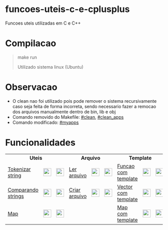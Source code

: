 # funcoes-uteis-c-e-cplusplus

Funcoes uteis utilizadas em C e C++

# Compilacao

> make run
> 
> Utilizado sistema linux (Ubuntu)

# Observacao

- O clean nao foi utilizado pois pode remover o sistema recursivamente caso seja feita de forma incorreta, sendo necessario fazer a remocao dos arquivos manualmente dentro de bin, lib e obj
- Comando removido do Makefile: [#clean](https://github.com/danieldiv/funcoes-uteis-c-e-cplusplus/blob/b3cb62901ab1a2a780e446be335d18b95d989dfa/Makefile#L31), [#clean_apps](https://github.com/danieldiv/funcoes-uteis-c-e-cplusplus/blob/b3cb62901ab1a2a780e446be335d18b95d989dfa/Makefile#L34)
- Comando modificado: [#myapps](https://github.com/danieldiv/funcoes-uteis-c-e-cplusplus/blob/b3cb62901ab1a2a780e446be335d18b95d989dfa/Makefile#L19)

# Funcionalidades




<html>
  <table>
    <tr> <!-- linha 1 -->
      <div>
        <td colspan="3" align="center"><b>Uteis</b></td>
        <td colspan="3" align="center"><b>Arquivo</b></td>
        <td colspan="3" align="center"><b>Template</b></td>
      </div>
    </tr>
    <tr> <!-- linha 2 -->
      <div>
        <td>
          <a href="https://github.com/danieldiv/funcoes-uteis-c-e-cplusplus/blob/main/apps/main.cpp#L62">
                 Tokenizar string
          </a>
        </td>
        <td> <!-- C -->
            <a href="https://github.com/danieldiv/funcoes-uteis-c-e-cplusplus/blob/main/src/util.cpp#L13">
                <img align="center" height="25" src="https://cdn.jsdelivr.net/gh/devicons/devicon/icons/c/c-original.svg" />
            </a>
        </td>
        <td> <!-- C++ -->
            <a href="https://github.com/danieldiv/funcoes-uteis-c-e-cplusplus/blob/main/src/util.cpp#L33">
                <img align="center" height="25" src="https://cdn.jsdelivr.net/gh/devicons/devicon/icons/cplusplus/cplusplus-original.svg" />
            </a>
        </td>
        <td>
          <a href="https://github.com/danieldiv/funcoes-uteis-c-e-cplusplus/blob/main/apps/main.cpp#L43">
               Ler arquivo
          </a>
        </td>
        <td> <!-- C -->
            <a href="https://github.com/danieldiv/funcoes-uteis-c-e-cplusplus/blob/main/src/read.cpp#L13">
                <img align="center" height="25" src="https://cdn.jsdelivr.net/gh/devicons/devicon/icons/c/c-original.svg" />
            </a>
        </td>
        <td> <!-- C++ -->
            <a href="https://github.com/danieldiv/funcoes-uteis-c-e-cplusplus/blob/main/src/read.cpp#L69">
                <img align="center" height="25" src="https://cdn.jsdelivr.net/gh/devicons/devicon/icons/cplusplus/cplusplus-original.svg" />
            </a>
        </td>
        <td>
          <a href="https://github.com/danieldiv/funcoes-uteis-c-e-cplusplus/blob/main/apps/main.cpp#L76">
                 Funcao com template
          </a>
        </td>
        <td> <!-- nao possui em C -->
          <a href="#">
            <img align="center" height="25" src="https://cdn.jsdelivr.net/gh/devicons/devicon/icons/github/github-original.svg"/>
          </a>
        </td>
        <td> <!-- C++ -->
            <a href="https://github.com/daniel/funcoes-uteis-c-e-cplusplus/blob/main/apps/main.cpp#L12">
                <img align="center" height="25" src="https://cdn.jsdelivr.net/gh/devicons/devicon/icons/cplusplus/cplusplus-original.svg" />
            </a>
        </td>
      </div>
    </tr>
    <tr> <!-- linha 3 -->
      <div>
        <td>
          <a href="https://github.com/danieldiv/funcoes-uteis-c-e-cplusplus/blob/main/apps/main.cpp#L156">
                 Comparando strings
          </a>
        </td>
        <td> <!-- C -->
            <a href="https://github.com/danieldiv/funcoes-uteis-c-e-cplusplus/blob/main/src/util.cpp#L64">
                <img align="center" height="25" src="https://cdn.jsdelivr.net/gh/devicons/devicon/icons/c/c-original.svg" />
            </a>
        </td>
        <td> <!-- C++ -->
            <a href="https://github.com/danieldiv/funcoes-uteis-c-e-cplusplus/blob/main/src/util.cpp#L74">
                <img align="center" height="25" src="https://cdn.jsdelivr.net/gh/devicons/devicon/icons/cplusplus/cplusplus-original.svg" />
            </a>
        </td>
        <td>
          <a href="https://github.com/danieldiv/funcoes-uteis-c-e-cplusplus/blob/main/apps/main.cpp#L43">
                 Criar arquivo
          </a>
        </td>
        <td> <!-- C -->
            <a href="https://github.com/danieldiv/funcoes-uteis-c-e-cplusplus/blob/main/src/read.cpp#L40">
                <img align="center" height="25" src="https://cdn.jsdelivr.net/gh/devicons/devicon/icons/c/c-original.svg" />
            </a>
        </td>
        <td> <!-- C++ -->
            <a href="https://github.com/danieldiv/funcoes-uteis-c-e-cplusplus/blob/main/src/read.cpp#L89">
                <img align="center" height="25" src="https://cdn.jsdelivr.net/gh/devicons/devicon/icons/cplusplus/cplusplus-original.svg" />
            </a>
        </td>
        <td>
          <a href="https://github.com/danieldiv/funcoes-uteis-c-e-cplusplus/blob/main/apps/main.cpp#L97">
                 Vector com template
          </a>
        </td>
        <td> <!-- nao possui em C -->
          <a href="#"><img align="center" height="25" src="https://cdn.jsdelivr.net/gh/devicons/devicon/icons/github/github-original.svg"/></a>
        </td>
        <td> <!-- C++ -->
            <a href="https://github.com/danieldiv/funcoes-uteis-c-e-cplusplus/blob/main/include/class_template.hpp#L33">
                <img align="center" height="25" src="https://cdn.jsdelivr.net/gh/devicons/devicon/icons/cplusplus/cplusplus-original.svg" />
            </a>
        </td>
      </div>
    </tr>
    <tr> <!-- linha 4 -->
      <div>
        <td>
          <a href="https://github.com/danieldiv/funcoes-uteis-c-e-cplusplus/blob/main/apps/main.cpp#L113">
                 Map
          </a>
        </td>
        <td> <!-- nao possui em C -->
            <a href="#"><img align="center" height="25" src="https://cdn.jsdelivr.net/gh/devicons/devicon/icons/github/github-original.svg"/></a>
        </td>
        <td> <!-- C++ -->
            <a href="https://github.com/danieldiv/funcoes-uteis-c-e-cplusplus/blob/main/src/util.cpp#L48">
                <img align="center" height="25" src="https://cdn.jsdelivr.net/gh/devicons/devicon/icons/cplusplus/cplusplus-original.svg" />
            </a>
        </td>
      </div>
      <div>
        <td></td> <!-- espacamento -->
        <td></td> <!-- espacamento -->
        <td></td> <!-- espacamento -->
      </div>
      <div>
        <td>
          <a href="https://github.com/danieldiv/funcoes-uteis-c-e-cplusplus/blob/main/apps/main.cpp#L145">
                 Map com template
          </a>
        </td>
        <td> <!-- nao possui em C -->
            <a href="#"><img align="center" height="25" src="https://cdn.jsdelivr.net/gh/devicons/devicon/icons/github/github-original.svg"/></a>
        </td>
        <td> <!-- C++ -->
            <a href="https://github.com/danieldiv/funcoes-uteis-c-e-cplusplus/blob/main/include/class_template.hpp#L49">
                <img align="center" height="25" src="https://cdn.jsdelivr.net/gh/devicons/devicon/icons/cplusplus/cplusplus-original.svg" />
            </a>
        </td>
      </div>
    </tr>
  </table>
</html>
</br>
